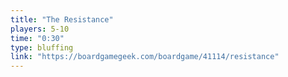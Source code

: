 ```yaml
---
title: "The Resistance"
players: 5-10
time: "0:30"
type: bluffing
link: "https://boardgamegeek.com/boardgame/41114/resistance"
---
```

